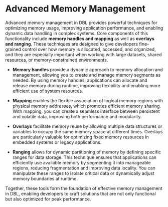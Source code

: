 # Advanced Memory Management
Advanced memory management in DBL provides powerful techniques for optimizing memory usage, improving application performance, and enabling dynamic data handling in complex systems. Core components of this functionality include **memory handles and mapping** as well as **overlays and ranging**. These techniques are designed to give developers fine-grained control over how memory is allocated, accessed, and organized, and they are especially important when working with large datasets, shared resources, or memory-constrained environments.

- **Memory handles** provide a dynamic approach to memory allocation and management, allowing you to create and manage memory segments as needed. By using memory handles, applications can allocate and release memory during runtime, improving flexibility and enabling more efficient use of system resources.

- **Mapping** enables the flexible association of logical memory regions with physical memory addresses, which promotes efficient memory sharing. With mapping, you can create a seamless interface between persistent and volatile data, improving both performance and modularity.

- **Overlays** facilitate memory reuse by allowing multiple data structures or variables to occupy the same memory space at different times. Overlays are particularly valuable for optimizing fixed memory resources in embedded systems or legacy applications.

- **Ranging** allows for dynamic partitioning of memory by defining specific ranges for data storage. This technique ensures that applications can efficiently use available memory by segmenting it into manageable regions, reducing fragmentation and improving data locality. You can manipulate these ranges to isolate critical data or dynamically adjust memory boundaries at runtime.

Together, these tools form the foundation of effective memory management in DBL, enabling developers to craft solutions that are not only functional but also optimized for peak performance.
